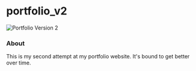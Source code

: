 # portfolio_v2
![Portfolio Version 2](https://braden.today/images/png1.png)
### About
This is my second attempt at my portfolio website. It's bound to get better over time.
